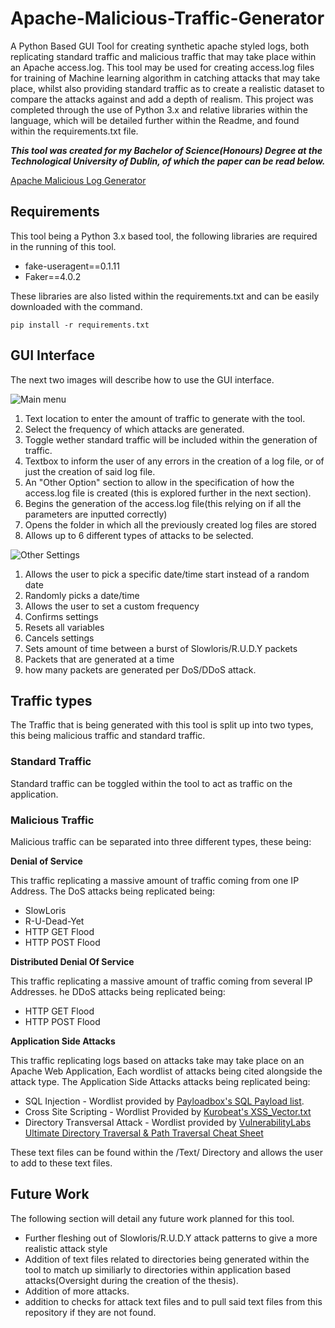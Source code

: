 # Apache-Malicious-Traffic-Generator
A Python Based GUI Tool for creating synthetic apache styled logs, both replicating standard traffic and malicious traffic that may take place within an Apache access.log.
This tool may be used for creating access.log files for training of Machine learning algorithm in catching attacks that may take place, whilst also providing standard traffic as to create a realistic dataset to compare the attacks against and add a depth of realism.
This project was completed through the use of Python 3.x and relative libraries within the language, which will be detailed further within the Readme, and found within the requirements.txt file. 

_**This tool was created for my Bachelor of Science(Honours) Degree at the Technological University of Dublin, of which the paper can be read below.**_

[Apache Malicious Log Generator](https://www.researchgate.net/publication/346518328_Apache_Malicious_Log_Generator)

## Requirements
This tool being a Python 3.x based tool, the following libraries are required in the running of this tool. 

- fake-useragent==0.1.11
- Faker==4.0.2

These libraries are also listed within the requirements.txt and can be easily downloaded with the command.
```
pip install -r requirements.txt 
```

## GUI Interface 
The next two images will describe how to use the GUI interface.


![Main menu](https://github.com/McLabraid/Apache-Malicious-Log-Generator/blob/main/Images/Main.png)

1. Text location to enter the amount of traffic to generate with the tool. 
2. Select the frequency of which attacks are generated.
3. Toggle wether standard traffic will be included within the generation of traffic.
4. Textbox to inform the user of any errors in the creation of a log file, or of just the creation of said log file.
5. An "Other Option" section to allow in the specification of how the access.log file is created (this is explored further in the next section). 
6. Begins the generation of the access.log file(this relying on if all the parameters are inputted correctly)
7. Opens the folder in which all the previously created log files are stored 
8. Allows up to 6 different types of attacks to be selected. 

![Other Settings](https://github.com/McLabraid/Apache-Malicious-Log-Generator/blob/main/Images/Other.png)

1. Allows the user to pick a specific date/time start instead of a random date
2. Randomly picks a date/time
3. Allows the user to set a custom frequency
4. Confirms settings
5. Resets all variables
6. Cancels settings
7. Sets amount of time between a burst of Slowloris/R.U.D.Y packets
8. Packets that are generated at a time
9. how many packets are generated per DoS/DDoS attack.

## Traffic types

The Traffic that is being generated with this tool is split up into two types, this being malicious traffic and standard traffic.

### Standard Traffic
Standard traffic can be toggled within the tool to act as traffic on the application.

### Malicious Traffic
Malicious traffic can be separated into three different types, these being:

**Denial of Service**

This traffic replicating a massive amount of traffic coming from one IP Address. 
The DoS attacks being replicated being:
- SlowLoris
- R-U-Dead-Yet
- HTTP GET Flood
- HTTP POST Flood

**Distributed Denial Of Service**

This traffic replicating a massive amount of traffic coming from several IP Addresses.
he DDoS attacks being replicated being:
- HTTP GET Flood
- HTTP POST Flood

**Application Side Attacks**

This traffic replicating logs based on attacks take may take place on an Apache Web Application, Each wordlist of attacks being cited alongside the attack type.
The Application Side Attacks attacks being replicated being:
- SQL Injection - Wordlist provided by [Payloadbox's SQL Payload list](https://github.com/payloadbox/sql-injection-payload-list).
- Cross Site Scripting - Wordlist Provided by [Kurobeat's  XSS_Vector.txt](https://gist.github.com/kurobeats/9a613c9ab68914312cbb415134795b45)
- Directory Transversal Attack - Wordlist provided by [VulnerabilityLabs Ultimate Directory Traversal & Path Traversal Cheat Sheet](https://www.vulnerability-lab.com/resources/documents/587.txt)


These text files can be found within the /Text/ Directory and allows the user to add to these text files.

## Future Work

The following section will detail any future work planned for this tool.

- Further fleshing out of Slowloris/R.U.D.Y attack patterns to give a more realistic attack style
- Addition of text files related to directories being generated within the tool to match up similiarly to directories within application based attacks(Oversight during the creation of the thesis).
- Addition of more attacks.
- addition to checks for attack text files and to pull said text files from this repository if they are not found.
